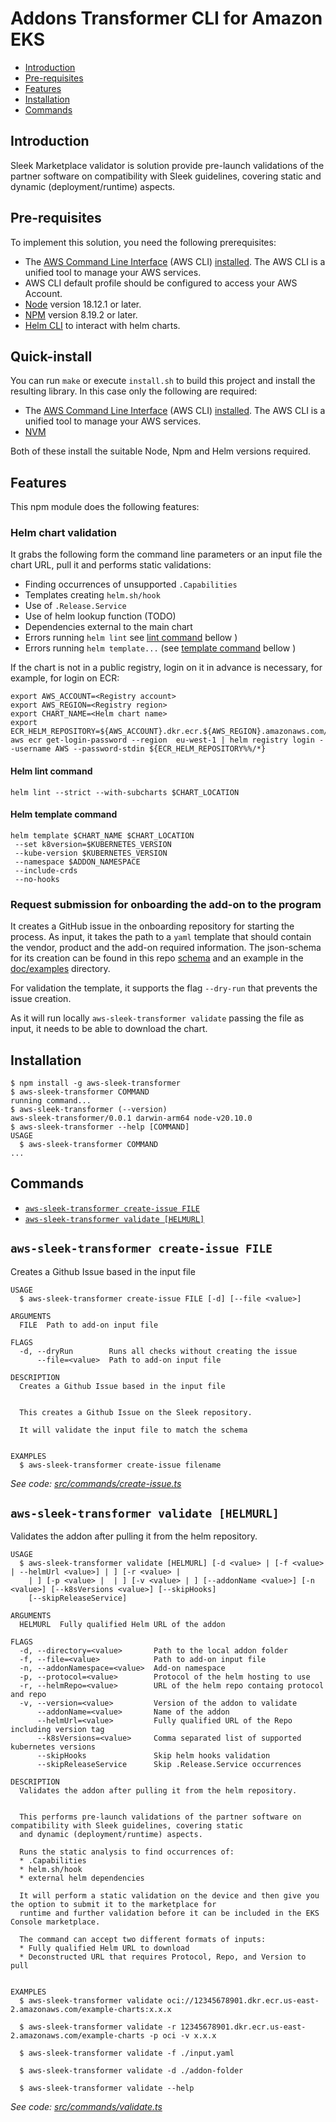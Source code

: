 Addons Transformer CLI for Amazon EKS
=====================================

* [Introduction](#introduction)
* [Pre-requisites](#pre-requisites)
* [Features](#features)
* [Installation](#installation)
* [Commands](#commands)

## Introduction

Sleek Marketplace validator is solution provide pre-launch validations of the partner software on compatibility with 
Sleek guidelines, covering static and dynamic (deployment/runtime) aspects. 

## Pre-requisites
To implement this solution, you need the following prerequisites:

* The [AWS Command Line Interface](http://aws.amazon.com/cli) (AWS CLI) [installed](https://docs.aws.amazon.com/cli/latest/userguide/cli-chap-install.html). The AWS CLI is a unified tool to manage your AWS services.
* AWS CLI default profile should be configured to access your AWS Account.
* [Node](https://nodejs.org/en/download/current/) version 18.12.1 or later.
* [NPM](https://docs.npmjs.com/downloading-and-installing-node-js-and-npm) version 8.19.2 or later.
* [Helm CLI](https://helm.sh/docs/intro/install/) to interact with helm charts.

## Quick-install

You can run `make` or execute `install.sh` to build this project and install the resulting library. In this case only the following are required:

* The [AWS Command Line Interface](http://aws.amazon.com/cli) (AWS CLI) [installed](https://docs.aws.amazon.com/cli/latest/userguide/cli-chap-install.html). The AWS CLI is a unified tool to manage your AWS services. 
* [NVM](https://github.com/nvm-sh/nvm#install--update-script)

Both of these install the suitable Node, Npm and Helm versions required.

## Features
This npm module does the following features:

### Helm chart validation
It grabs the following form the command line parameters or an input file the chart URL, pull it and performs static 
validations:
 - Finding occurrences of unsupported `.Capabilities`
 - Templates creating `helm.sh/hook`
 - Use of `.Release.Service`
 - Use of helm lookup function (TODO)
 - Dependencies external to the main chart
 - Errors running `helm lint` see [lint command](#helm-lint-command) bellow )
 - Errors running `helm template...` (see [template command](#helm-template-command) bellow )

If the chart is not in a public registry, login on it in advance is necessary, for example, for login on ECR:

```shell
export AWS_ACCOUNT=<Registry account> 
export AWS_REGION=<Registry region>
export CHART_NAME=<Helm chart name>
export ECR_HELM_REPOSITORY=${AWS_ACCOUNT}.dkr.ecr.${AWS_REGION}.amazonaws.com/${CHART_NAME}
aws ecr get-login-password --region  eu-west-1 | helm registry login --username AWS --password-stdin ${ECR_HELM_REPOSITORY%%/*}
```

#### Helm lint command
```shell
helm lint --strict --with-subcharts $CHART_LOCATION
```


#### Helm template command
```shell
helm template $CHART_NAME $CHART_LOCATION
 --set k8version=$KUBERNETES_VERSION
 --kube-version $KUBERNETES_VERSION
 --namespace $ADDON_NAMESPACE
 --include-crds
 --no-hooks
```

### Request submission for onboarding the add-on to the program

It creates a GitHub issue in the onboarding repository for starting the process. As input, it takes the path to a `yaml`
template that should contain the vendor, product and the add-on required information. The json-schema for its creation
can be found in this repo [schema](./schema/onboarding.schema.json) and an example in the [doc/examples](./doc/examples/onboarding.example.yaml)
directory.

For validation the template, it supports the flag `--dry-run` that prevents the issue creation.

As it will run locally `aws-sleek-transformer validate` passing the file as input, it needs to be able to download the
chart. 

## Installation
<!-- usage -->
```sh-session
$ npm install -g aws-sleek-transformer
$ aws-sleek-transformer COMMAND
running command...
$ aws-sleek-transformer (--version)
aws-sleek-transformer/0.0.1 darwin-arm64 node-v20.10.0
$ aws-sleek-transformer --help [COMMAND]
USAGE
  $ aws-sleek-transformer COMMAND
...
```
<!-- usagestop -->
## Commands
<!-- commands -->
* [`aws-sleek-transformer create-issue FILE`](#aws-sleek-transformer-create-issue-file)
* [`aws-sleek-transformer validate [HELMURL]`](#aws-sleek-transformer-validate-helmurl)

## `aws-sleek-transformer create-issue FILE`

Creates a Github Issue based in the input file

```
USAGE
  $ aws-sleek-transformer create-issue FILE [-d] [--file <value>]

ARGUMENTS
  FILE  Path to add-on input file

FLAGS
  -d, --dryRun        Runs all checks without creating the issue
      --file=<value>  Path to add-on input file

DESCRIPTION
  Creates a Github Issue based in the input file


  This creates a Github Issue on the Sleek repository.

  It will validate the input file to match the schema


EXAMPLES
  $ aws-sleek-transformer create-issue filename
```

_See code: [src/commands/create-issue.ts](https://github.com/aws-samples/addons-transformer-for-amazon-eks/blob/v0.0.1/src/commands/create-issue.ts)_

## `aws-sleek-transformer validate [HELMURL]`

Validates the addon after pulling it from the helm repository.

```
USAGE
  $ aws-sleek-transformer validate [HELMURL] [-d <value> | [-f <value> | --helmUrl <value>] | ] [-r <value> | 
    | ] [-p <value> |  | ] [-v <value> | ] [--addonName <value>] [-n <value>] [--k8sVersions <value>] [--skipHooks]
    [--skipReleaseService]

ARGUMENTS
  HELMURL  Fully qualified Helm URL of the addon

FLAGS
  -d, --directory=<value>       Path to the local addon folder
  -f, --file=<value>            Path to add-on input file
  -n, --addonNamespace=<value>  Add-on namespace
  -p, --protocol=<value>        Protocol of the helm hosting to use
  -r, --helmRepo=<value>        URL of the helm repo containg protocol and repo
  -v, --version=<value>         Version of the addon to validate
      --addonName=<value>       Name of the addon
      --helmUrl=<value>         Fully qualified URL of the Repo including version tag
      --k8sVersions=<value>     Comma separated list of supported kubernetes versions
      --skipHooks               Skip helm hooks validation
      --skipReleaseService      Skip .Release.Service occurrences

DESCRIPTION
  Validates the addon after pulling it from the helm repository.


  This performs pre-launch validations of the partner software on compatibility with Sleek guidelines, covering static
  and dynamic (deployment/runtime) aspects.

  Runs the static analysis to find occurrences of:
  * .Capabilities
  * helm.sh/hook
  * external helm dependencies

  It will perform a static validation on the device and then give you the option to submit it to the marketplace for
  runtime and further validation before it can be included in the EKS Console marketplace.

  The command can accept two different formats of inputs:
  * Fully qualified Helm URL to download
  * Deconstructed URL that requires Protocol, Repo, and Version to pull


EXAMPLES
  $ aws-sleek-transformer validate oci://12345678901.dkr.ecr.us-east-2.amazonaws.com/example-charts:x.x.x

  $ aws-sleek-transformer validate -r 12345678901.dkr.ecr.us-east-2.amazonaws.com/example-charts -p oci -v x.x.x

  $ aws-sleek-transformer validate -f ./input.yaml

  $ aws-sleek-transformer validate -d ./addon-folder

  $ aws-sleek-transformer validate --help
```

_See code: [src/commands/validate.ts](https://github.com/aws-samples/addons-transformer-for-amazon-eks/blob/v0.0.1/src/commands/validate.ts)_
<!-- commandsstop -->
